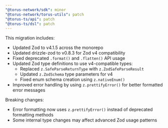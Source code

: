 ```yaml
---
"@torus-network/sdk": minor
"@torus-network/torus-utils": patch
"@torus-ts/api": patch
"@torus-ts/dsl": patch
---
```


This migration includes:

- Updated Zod to v4.1.5 across the monorepo
- Updated drizzle-zod to v0.8.3 for Zod v4 compatibility
- Fixed deprecated `.format()` and `.flatten()` API usage
- Updated Zod type definitions to use v4-compatible types:
  - Replaced `z.SafeParseReturnType` with `z.ZodSafeParseResult`
  - Updated `z.ZodSchema` type parameters for v4
  - Fixed enum schema creation using `z.nativeEnum()`
- Improved error handling by using `z.prettifyError()` for better formatted
  error messages

Breaking changes:

- Error formatting now uses `z.prettifyError()` instead of deprecated formatting
  methods
- Some internal type changes may affect advanced Zod usage patterns
